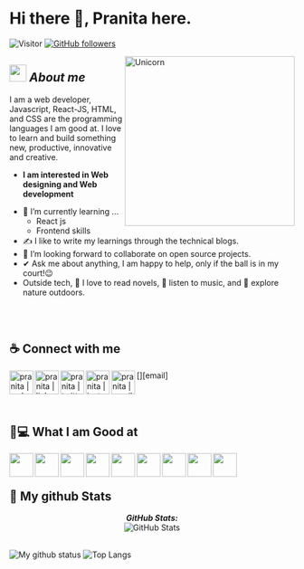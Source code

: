# Hi there 👋, Pranita here. 
![Visitor](https://visitor-badge.laobi.icu/badge?page_id=pranita09.repoName) [![GitHub followers](https://img.shields.io/github/followers/pranita09.svg?style=social&label=Follow)](https://github.com/pranita09?tab=followers)<br/>

<!--
**Bhargavi-hash/Bhargavi-hash** is a ✨ _special_ ✨ repository because its `README.md` (this file) appears on your GitHub profile.
-->

<img align="right" width=300px alt="Unicorn" src="https://c.tenor.com/GN73MKBawZYAAAAi/busy-cute.gif" />

## <img src="https://media.giphy.com/media/ObNTw8Uzwy6KQ/giphy.gif" width="30px">&nbsp;***About me***

I am a web developer, Javascript, React-JS, HTML, and CSS are the programming languages I am good at. I love to learn and build something new, productive, innovative and creative.
* **I am interested in Web designing and Web development**
- 🌱 I’m currently learning ...
  - React js
  - Frontend skills
- ✍️ I like to write my learnings through the technical blogs.
- 👯 I’m looking forward to collaborate on open source projects.
- ✔ Ask me about anything, I am happy to help, only if the ball is in my court!😉<br>
- Outside tech, 📖 I love to read novels, 🎵 listen to music, and 🌴 explore nature outdoors.

<br><br>

## ☕ Connect with me 

<!-- [![@pranita-fulsundar](https://img.icons8.com/fluency/48/000000/instagram-new.png "@anushkawijegoonawardana97")](https://www.instagram.com/anushkawijegoonawardana97/) 
[![@AnushkaWijegoonawardana97](https://img.icons8.com/fluency/48/000000/facebook.png "@AnushkaWijegoonawardana97")](https://www.facebook.com/AnushkaWijegoonawardana97) 
[![@anushkawijegoonawardana97](https://img.icons8.com/fluency/48/000000/linkedin.png "@anushkawijegoonawardana97")](https://www.linkedin.com/in/anushkawijegoonawardana97/) ![@anushka_wije](https://img.icons8.com/fluency/48/000000/twitter-squared.png "@anushka_wije")](https://twitter.com/anushka_wije) 
[![@0711971313](https://img.icons8.com/fluency/48/000000/phone-disconnected.png "@0711971313")](tel:0711971313) 
[![@anushkaduwolka123@gmail.com](https://img.icons8.com/fluency/48/000000/apple-mail.png "@anushkaduwolka123@gmail.com")](anushkaduwolka123@gmail.com) -->

[<img align="left" alt="pranita | website" width="42px" src="https://img.icons8.com/cotton/256/website.png" />][website]
[<img align="left" alt="pranita | linkedin" width="42px" src="https://img.icons8.com/fluency/48/000000/linkedin.png" />][linkedin]
[<img align="left" alt="pranita | twitter" width="42px" src="https://img.icons8.com/fluency/48/000000/twitter-squared.png" />][twitter]
[<img align="left" alt="pranita | instagram" width="42px" src="https://img.icons8.com/fluency/48/000000/instagram-new.png" />][instagram]
[<img align="left" alt="pranita | email" width="42px" src="https://img.icons8.com/fluency/48/000000/apple-mail.png" />][email]

<br><br>

## 👩💻 What I am Good at ‍

<img align="left" width="42px" src="https://img.icons8.com/color/48/000000/html-5--v1.png"/> 
<img align="left" width="42px" src="https://img.icons8.com/color/48/000000/css3.png"/> 
<img align="left" width="42px" src="https://img.icons8.com/color/48/000000/javascript--v1.png"/> 
<img align="left" width="42px" src="https://img.icons8.com/office/48/000000/react.png"/> 
<img align="left" width="42px" src="https://img.icons8.com/color/48/000000/mongodb.png"/>
<img align="left" width="42px" src="https://img.icons8.com/color/48/000000/firebase.png"/>
<img align="left" width="42px" src="https://img.icons8.com/color/48/000000/npm.png"/>
<img align="left" width="42px" src="https://img.icons8.com/fluency/256/node-js.png"/>
<img align="left" width="42px" src="https://img.icons8.com/color/256/git.png" />

<br><br>


## 👀 My github Stats

<div>
<!--   <p align="center">
    <b><em>Now listening to:</em></b> <br/>
    <img src="https://spotify-github-profile.vercel.app/api/view?uid=Bhargavi-hash&cover_image=true&theme=novatorem" alt="Now Listenting to" />
  </p> -->
  
  <p align="center">
  <b><em>GitHub Stats:</em></b> <br/>
    <img src="https://github-readme-streak-stats.herokuapp.com/?user=pranita09" alt="GitHub Stats" /> <br/><br/>
  
</div>

![My github status](https://github-readme-stats.vercel.app/api?username=pranita09&show_icons=true&include_all_commits=true)
![Top Langs](https://github-readme-stats.vercel.app/api/top-langs/?username=pranita09&layout=compact)



[website]: https://pranita-fulsundar.netlify.app/
[linkedin]:https://www.linkedin.com/in/pranita-fulsundar-8952711a6/
[twitter]: https://twitter.com/pranita0709
[instagram]: https://www.instagram.com/pranita.fulsundar/
[gmail]: to:pfulsundar8@gmail.com
